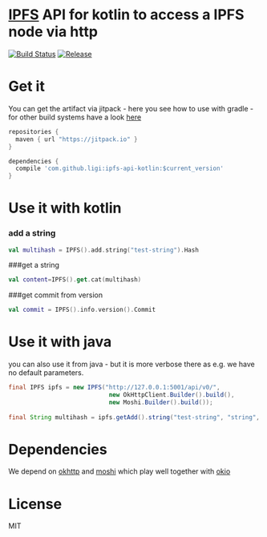 # [IPFS](http://ipfs.io) API for kotlin to access a IPFS node via http

[![Build Status](https://snap-ci.com/ligi/ipfs-api-kotlin/branch/master/build_image)](https://snap-ci.com/ligi/ipfs-api-kotlin/branch/master) [![Release](https://jitpack.io/v/ligi/ipfs-api-kotlin.svg)](https://jitpack.io/#ligi/ipfs-api-kotlin)

# Get it

You can get the artifact via jitpack - here you see how to use with gradle - for other build systems have a look [here](https://jitpack.io/#ligi/ipfs-api-kotlin)

``` groovy
repositories {
  maven { url "https://jitpack.io" }
}
```

``` groovy
dependencies {
  compile 'com.github.ligi:ipfs-api-kotlin:$current_version'
}
```

# Use it with kotlin

### add a string
```kotlin
val multihash = IPFS().add.string("test-string").Hash
```

###get a string
```kotlin
val content=IPFS().get.cat(multihash)
```

###get commit from version
```kotlin
val commit = IPFS().info.version().Commit
```



# Use it with java

you can also use it from java - but it is more verbose there as e.g. we have no default parameters. 

```java
final IPFS ipfs = new IPFS("http://127.0.0.1:5001/api/v0/",
                            new OkHttpClient.Builder().build(),
                            new Moshi.Builder().build());
  
final String multihash = ipfs.getAdd().string("test-string", "string", "string").getHash();
```

# Dependencies 

We depend on [okhttp](http://square.github.io/okhttp) and [moshi](https://github.com/square/moshi) which play well together with [okio](https://github.com/square/okio)

# License 

MIT
